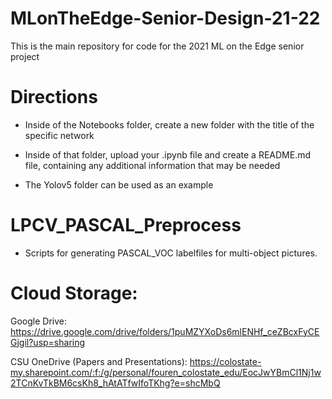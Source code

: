 # MLonTheEdge-Senior-Design-21-22

This is the main repository for code for the 2021 ML on the Edge senior project

# Directions

- Inside of the Notebooks folder, create a new folder with the title of the specific network

- Inside of that folder, upload your .ipynb file and create a README.md file, containing any additional information that may be needed

- The Yolov5 folder can be used as an example

# LPCV_PASCAL_Preprocess
- Scripts for generating PASCAL_VOC labelfiles for multi-object pictures. 

# Cloud Storage:
Google Drive: https://drive.google.com/drive/folders/1puMZYXoDs6mlENHf_ceZBcxFyCEGjgil?usp=sharing

CSU OneDrive (Papers and Presentations): https://colostate-my.sharepoint.com/:f:/g/personal/fouren_colostate_edu/EocJwYBmCl1Nj1w2TCnKvTkBM6csKh8_hAtATfwIfoTKhg?e=shcMbQ
